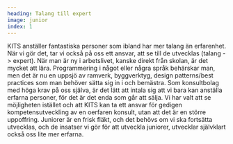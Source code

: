 ```yaml
---
heading: Talang till expert
image: junior
index: 1
---
```




KITS anställer fantastiska personer som ibland har mer talang än erfarenhet. När vi gör det, tar vi också på oss ett ansvar, att se till de utvecklas (talang -> expert). 
När man är ny i arbetslivet, kanske direkt från skolan, är det mycket att lära. Programmering i något eller några språk behärskar man, men det är nu en uppsjö av ramverk, byggverktyg, design patterns/best practices som man behöver sätta sig in i och bemästra. Som konsultbolag med höga krav på oss själva, är det lätt att intala sig att vi bara kan anställa erfarna personer, för det är det enda som går att sälja.
Vi har valt att se möjligheten istället och att KITS kan ta ett ansvar för gedigen kompetensutveckling av en oerfaren konsult, utan att det är en större uppoffring. Juniorer är en frisk fläkt, och det behövs om vi ska fortsätta utvecklas, och de insatser vi gör för att utveckla juniorer, utvecklar självklart också oss lite mer erfarna.